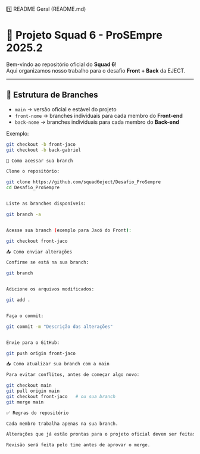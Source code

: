 1️⃣ README Geral (README.md)
# 🚀 Projeto Squad 6 - ProSEmpre 2025.2

Bem-vindo ao repositório oficial do **Squad 6**!  
Aqui organizamos nosso trabalho para o desafio **Front + Back** da EJECT.

---

## 📌 Estrutura de Branches

- `main` → versão oficial e estável do projeto  
- `front-nome` → branches individuais para cada membro do **Front-end**  
- `back-nome` → branches individuais para cada membro do **Back-end**

Exemplo:  
```bash
git checkout -b front-jaco
git checkout -b back-gabriel

🔀 Como acessar sua branch

Clone o repositório:

git clone https://github.com/squad6eject/Desafio_ProSempre
cd Desafio_ProSempre


Liste as branches disponíveis:

git branch -a


Acesse sua branch (exemplo para Jacó do Front):

git checkout front-jaco

📤 Como enviar alterações

Confirme se está na sua branch:

git branch


Adicione os arquivos modificados:

git add .


Faça o commit:

git commit -m "Descrição das alterações"


Envie para o GitHub:

git push origin front-jaco

📥 Como atualizar sua branch com a main

Para evitar conflitos, antes de começar algo novo:

git checkout main
git pull origin main
git checkout front-jaco   # ou sua branch
git merge main

✅ Regras do repositório

Cada membro trabalha apenas na sua branch.

Alterações que já estão prontas para o projeto oficial devem ser feitas por Pull Request (PR) para a main.

Revisão será feita pelo time antes de aprovar o merge.
